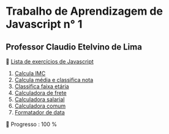 # Trabalho de Aprendizagem de Javascript n° 1
## Professor Claudio Etelvino de Lima

📜 [Lista de exercícios de Javascript](docs/dados.pdf)

1. [Calcula IMC](/lista/src/ex1_imc/)  
1. [Calcula média e classifica nota](/lista/src/ex2_calculaMedia/)  
1. [Classifica faixa etária](/lista/src/ex2_faixaEtaria/)  
1. [Calculadora de frete](/lista/src/ex3_calculaFrete/)  
1. [Calculadora salarial](/lista/src/ex4_calculadoraSalarial/)  
1. [Calculadora comum](/lista/src/ex5_calculadora/)  
1. [Formatador de data](/lista/src/ex6_formataData/)  

:confetti_ball: Progresso : 100 %
